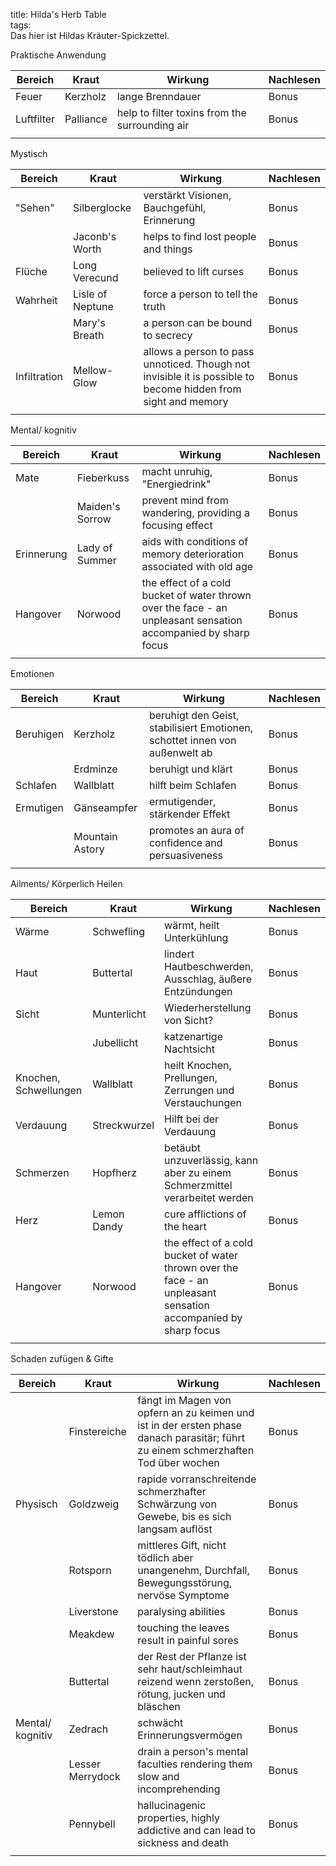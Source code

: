 title: Hilda's Herb Table  
tags:   
Das hier ist Hildas Kräuter-Spickzettel. 

Praktische Anwendung

|Bereich|Kraut|Wirkung|Nachlesen|
|-|-|-|-|
|Feuer|Kerzholz|lange Brenndauer|Bonus|
|Luftfilter|Palliance|help to filter toxins from the surrounding air|Bonus|
|||||


Mystisch

|Bereich|Kraut|Wirkung|Nachlesen|
|-|-|-|-|
|"Sehen"|Silberglocke|verstärkt Visionen, Bauchgefühl, Erinnerung|Bonus|
||Jaconb's Worth|helps to find lost people and things|Bonus|
|Flüche|Long Verecund|believed to lift curses|Bonus|
|Wahrheit|Lisle of Neptune|force a person to tell the truth|Bonus|
||Mary's Breath|a person can be bound to secrecy|Bonus|
|Infiltration|Mellow-Glow|allows a person to pass unnoticed. Though not invisible it is possible to become hidden from sight and memory|Bonus|
|||||


Mental/ kognitiv

|Bereich|Kraut|Wirkung|Nachlesen|
|-|-|-|-|
|Mate|Fieberkuss|macht unruhig, "Energiedrink"|Bonus|
||Maiden's Sorrow|prevent mind from wandering, providing a focusing effect|Bonus|
|Erinnerung|Lady of Summer|aids with conditions of memory deterioration associated with old age|Bonus|
|Hangover|Norwood|the effect of a cold bucket of water thrown over the face - an unpleasant sensation accompanied by sharp focus|Bonus|
|||||


Emotionen

|Bereich|Kraut|Wirkung|Nachlesen|
|-|-|-|-|
|Beruhigen|Kerzholz|beruhigt den Geist, stabilisiert Emotionen, schottet innen von außenwelt ab|Bonus|
||Erdminze|beruhigt und klärt|Bonus|
|Schlafen|Wallblatt|hilft beim Schlafen|Bonus|
|Ermutigen|Gänseampfer|ermutigender, stärkender Effekt|Bonus|
||Mountain Astory|promotes an aura of confidence and persuasiveness|Bonus|
|||||


Ailments/ Körperlich Heilen

|Bereich|Kraut|Wirkung|Nachlesen|
|-|-|-|-|
|Wärme|Schwefling|wärmt, heilt Unterkühlung|Bonus|
|Haut|Buttertal|lindert Hautbeschwerden, Ausschlag, äußere Entzündungen|Bonus|
|Sicht|Munterlicht|Wiederherstellung von Sicht?|Bonus|
||Jubellicht|katzenartige Nachtsicht|Bonus|
|Knochen, Schwellungen|Wallblatt|heilt Knochen, Prellungen, Zerrungen und Verstauchungen|Bonus|
|Verdauung|Streckwurzel|Hilft bei der Verdauung|Bonus|
|Schmerzen|Hopfherz|betäubt unzuverlässig, kann aber zu einem Schmerzmittel verarbeitet werden|Bonus|
|Herz|Lemon Dandy|cure afflictions of the heart|Bonus|
|Hangover|Norwood|the effect of a cold bucket of water thrown over the face - an unpleasant sensation accompanied by sharp focus|Bonus|
|||||


Schaden zufügen & Gifte

|Bereich|Kraut|Wirkung|Nachlesen|
|-|-|-|-|
||Finstereiche|fängt im Magen von opfern an zu keimen und ist in der ersten phase danach parasitär; führt zu einem schmerzhaften Tod über wochen|Bonus|
|Physisch|Goldzweig|rapide vorranschreitende schmerzhafter Schwärzung von Gewebe, bis es sich langsam auflöst|Bonus|
||Rotsporn|mittleres Gift, nicht tödlich aber unangenehm, Durchfall, Bewegungsstörung, nervöse Symptome|Bonus|
||Liverstone|paralysing abilities|Bonus|
||Meakdew|touching the leaves result in painful sores|Bonus|
||Buttertal|der Rest der Pflanze ist sehr haut/schleimhaut reizend wenn zerstoßen, rötung, jucken und bläschen|Bonus|
|Mental/ kognitiv|Zedrach|schwächt Erinnerungsvermögen|Bonus|
||Lesser Merrydock|drain a person's mental faculties rendering them slow and incomprehending|Bonus|
||Pennybell|hallucinagenic properties, highly addictive and can lead to sickness and death|Bonus|
|||||




